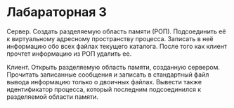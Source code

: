 # Лабараторная 3
Сервер. Создать разделяемую область памяти (РОП). Подсоединить её к 
виртуальному адресному пространству процесса. Записать в неё информацию обо всех 
файлах текущего каталога. После того как клиент прочтет информацию из РОП удалить 
ее. 

Клиент. Открыть разделяемую область памяти, созданную сервером. Прочитать 
записанные сообщения и записать в стандартный файл вывода информацию только о 
двоичных файлах. Вывести также идентификатор процесса, который последним 
подсоединился к разделяемой области памяти.
